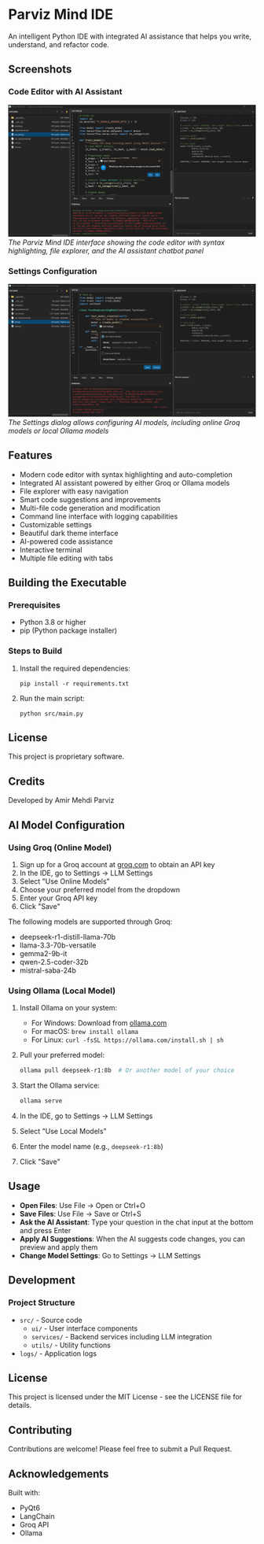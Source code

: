 # Parviz Mind IDE

An intelligent Python IDE with integrated AI assistance that helps you write, understand, and refactor code.

## Screenshots

### Code Editor with AI Assistant
![Code Editor with Chatbot](screenshots/Screenshot_1.png)
*The Parviz Mind IDE interface showing the code editor with syntax highlighting, file explorer, and the AI assistant chatbot panel*

### Settings Configuration
![Settings Dialog](screenshots/Screenshot_2.png)
*The Settings dialog allows configuring AI models, including online Groq models or local Ollama models*

## Features

- Modern code editor with syntax highlighting and auto-completion
- Integrated AI assistant powered by either Groq or Ollama models
- File explorer with easy navigation
- Smart code suggestions and improvements
- Multi-file code generation and modification
- Command line interface with logging capabilities
- Customizable settings
- Beautiful dark theme interface
- AI-powered code assistance
- Interactive terminal
- Multiple file editing with tabs

## Building the Executable

### Prerequisites

- Python 3.8 or higher
- pip (Python package installer)

### Steps to Build

1. Install the required dependencies:
   ```
   pip install -r requirements.txt
   ```

2. Run the main script:

   ```
   python src/main.py
   ```

## License

This project is proprietary software.

## Credits

Developed by Amir Mehdi Parviz

## AI Model Configuration

### Using Groq (Online Model)

1. Sign up for a Groq account at [groq.com](https://console.groq.com) to obtain an API key
2. In the IDE, go to Settings → LLM Settings
3. Select "Use Online Models"
4. Choose your preferred model from the dropdown
5. Enter your Groq API key
6. Click "Save"

The following models are supported through Groq:
- deepseek-r1-distill-llama-70b
- llama-3.3-70b-versatile
- gemma2-9b-it
- qwen-2.5-coder-32b
- mistral-saba-24b

### Using Ollama (Local Model)

1. Install Ollama on your system:
   - For Windows: Download from [ollama.com](https://ollama.com/download)
   - For macOS: `brew install ollama`
   - For Linux: `curl -fsSL https://ollama.com/install.sh | sh`

2. Pull your preferred model:
   ```bash
   ollama pull deepseek-r1:8b  # Or another model of your choice
   ```

3. Start the Ollama service:
   ```bash
   ollama serve
   ```

4. In the IDE, go to Settings → LLM Settings
5. Select "Use Local Models"
6. Enter the model name (e.g., `deepseek-r1:8b`)
7. Click "Save"

## Usage

- **Open Files**: Use File → Open or Ctrl+O
- **Save Files**: Use File → Save or Ctrl+S
- **Ask the AI Assistant**: Type your question in the chat input at the bottom and press Enter
- **Apply AI Suggestions**: When the AI suggests code changes, you can preview and apply them
- **Change Model Settings**: Go to Settings → LLM Settings

## Development

### Project Structure

- `src/` - Source code
  - `ui/` - User interface components
  - `services/` - Backend services including LLM integration
  - `utils/` - Utility functions
- `logs/` - Application logs

## License

This project is licensed under the MIT License - see the LICENSE file for details.

## Contributing

Contributions are welcome! Please feel free to submit a Pull Request.

## Acknowledgements

Built with:
- PyQt6
- LangChain
- Groq API
- Ollama 

